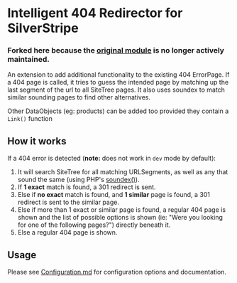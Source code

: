 # Intelligent 404 Redirector for SilverStripe

### Forked here because the [original module](https://github.com/axllent/silverstripe-intelligent-404) is no longer actively maintained.

An extension to add additional functionality to the existing 404 ErrorPage.
If a 404 page is called, it tries to guess the intended page by matching up the
last segment of the url to all SiteTree pages. It also uses soundex to match similar
sounding pages to find other alternatives.

Other DataObjects (eg: products) can be added too provided they contain a `Link()` function

## How it works
If a 404 error is detected (**note:** does not work in `dev` mode by default):

1. It will search SiteTree for all matching URLSegments, as well as any that sound the same
(using PHP's [soundex()](http://php.net/manual/en/function.soundex.php)).
2. If **1 exact** match is found, a 301 redirect is sent.
3. Else if **no exact** match is found, and **1 similar** page is found, a 301 redirect is sent
to the similar page.
4. Else if more than 1 exact or similar page is found, a regular 404 page is shown and the list of
possible options is shown (ie: "Were you looking for one of the following pages?") directly beneath it.
5. Else a regular 404 page is shown.

## Usage
Please see [Configuration.md](docs/en/Configuration.md) for configuration options and documentation.
